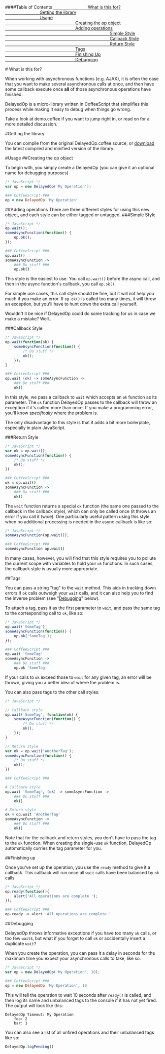 ####Table of Contents
[        What is this for?](#rm-what)<br/>
[        Getting the library](#rm-getting)<br/>
[        Usage](#rm-usage)<br/>
[                 Creating the op object](#rm-creating)<br/>
[                 Adding operations](#rm-adding)<br/>
[                         Simple Style](#rm-simple)<br/>
[                         Callback Style](#rm-callback)<br/>
[                         Return Style](#rm-return)<br/>
[                 Tags](#rm-tags)<br/>
[                 Finishing Up](#rm-finishing)<br/>
[                 Debugging](#rm-debugging)<br/>


<a name = "rm-what" />
# What is this for?

When working with asynchronous functions (e.g. AJAX), it is often the case that you want to make several 
asynchronous calls at once, and then have some callback execute once **all** of those asynchronous operations 
have finished.

DelayedOp is a micro-library written in CoffeeScript that simplifies this process while making it easy to debug
when things go wrong.

Take a look at demo.coffee if you want to jump right in, or read on for a more detailed discussion.

<a name = "rm-getting" />
#Getting the library

You can compile from the original DelayedOp.coffee source, or
[download](https://github.com/downloads/osuushi/DelayedOp/DelayedOp-0.1.3.min.js) the latest compiled and 
minified version of the library.

<a name = "rm-usage" />
#Usage

<a name = "rm-creating" />
##Creating the op object

To begin with, you simply create a DelayedOp (you can give it an optional name for debugging purposes)

```js
/* JavaScript */
var op = new DelayedOp('My Operation');
```

```coffee
### CoffeeScript ###
op = new DelayedOp 'My Operation'
```

<a name = "rm-adding" />
##Adding operations
There are three different styles for using this new object, and each style can be either tagged or untagged.

<a name = "rm-simple" />
###Simple Style

```js
/* JavaScript */
op.wait();
someAsyncFunction(function() {
	op.ok();
});
```

```coffee
### CoffeeScript ###
op.wait()
someAsyncFunction ->
	### Do stuff ###
	op.ok()
```

This style is the easiest to use. You call `op.wait()` before the async call, and then in the async function's
callback, you call `op.ok()`.

For simple use cases, this call style should be fine, but it will not help you much if you make an error. If
`op.ok()` is called too many times, it will throw an exception, but you'll have to hunt down the extra call
yourself.

Wouldn't it be nice if DelayedOp could do some tracking for us in case we make a mistake? Well...

<a name = "rm-callback" />
###Callback Style

```js
/* JavaScript */
op.wait(function(ok) {
	someAsyncFunction(function() {
		/* Do stuff */
		ok();
	});
}
```

```coffee
### CoffeeScript ###
op.wait (ok) -> someAsyncFunction ->
	### Do stuff ###
	ok()
```

In this style, we pass a callback to `wait` which accepts an `ok` function as its parameter. The `ok` function 
DelayedOp passes to the callback will throw an exception if it's called more than once. If you make a 
programming error, you'll know *specifically* where the problem is.

The only disadvantage to this style is that it adds a bit more boilerplate, especially in plain JavaScript.

<a name = "rm-return" />
###Return Style

```js
/* JavaScript */
var ok = op.wait();
someAsyncFunction(function() {
	/* Do stuff */
	ok();
})
```

```coffee
### CoffeeScript ###
ok = op.wait()
someAsyncFunction ->
	### Do stuff ###
	ok()
```

The `wait` function returns a special `ok` function (the same one passed to the callback in the callback 
style), which can only be called once (it throws an error if you call it twice). One particularly useful 
pattern using this style when no additional processing is needed in the async callback is like so:

```js
/* JavaScript */
someAsyncFunction(op.wait());
```

```coffee
### CoffeeScript ###
someAsyncFunction op.wait()
```

In many cases, however, you will find that this style requires you to pollute the current scope with
variables to hold your `ok` functions. In such cases, the callback style is usually more appropriate.

<a name = "rm-tags" />
##Tags

You can pass a string "tag" to the `wait` method. This aids in tracking down errors if `ok` calls outweigh 
your `wait` calls, and it can also help you to find the inverse problem (see "[Debugging](#rm-debugging)" 
below).

To attach a tag, pass it as the first parameter to `wait`, and pass the same tag to the corresponding call to 
`ok`, like so:

```js
/* JavaScript */
op.wait('SomeTag');
someAsyncFunction(function() {
	op.ok('SomeTag');
});
```

```coffee
### CoffeeScript ###
op.wait 'SomeTag'
someAsyncFunction ->
	### Do stuff ###
	op.ok 'SomeTag'
```

If your calls to `ok` exceed those to `wait` for any given tag, an error will be thrown, giving you a better 
idea of where the problem is.

You can also pass tags to the other call styles:


```js
/* JavaScript */

// Callback style
op.wait('SomeTag', function(ok) {
	someAsyncFunction(function() {
		/* Do stuff */
		ok(); 
	});
}

// Return style
var ok = op.wait('AnotherTag');
someAsyncFunction(function() {
	/* Do stuff */
	ok();
})
```

```coffee
### CoffeeScript ###

# Callback style
op.wait 'SomeTag', (ok) -> someAsyncFunction ->
	### Do stuff ###
	ok()

# Return style
ok = op.wait 'AnotherTag'
someAsyncFunction ->
	### Do stuff ###
	ok()
```

Note that for the callback and return styles, you don't have to pass the tag to the `ok` function. When 
creating the single-use `ok` function, DelayedOp automatically curries the tag parameter for you.

<a name = "rm-finishing" />
##Finishing up

Once you've set up the operation, you use the `ready` method to give it a callback. This callback will run
once all `wait` calls have been balanced by `ok` calls

```js
/* JavaScript */
op.ready(function(){
	alert('All operations are complete.');
});
```

```coffee
### CoffeeScript ###
op.ready ->	alert 'All operations are complete.'
```

<a name = "rm-debugging" />
##Debugging

DelayedOp throws informative exceptions if you have too many `ok` calls, or too few `wait`s, but what if you 
forget to call `ok` or accidentally insert a duplicate `wait`?

When you create the operation, you can pass it a delay in seconds for the maximum time you expect your 
asynchronous calls to take, like so:

```js
/* JavaScript */
var op = new DelayedOp('My Operation', 10);
```

```coffee
### CoffeeScript ###
op = new DelayedOp 'My Operation', 10
```

This will tell the operation to wait 10 seconds after `ready()` is called, and then log its name and 
unbalanced tags to the console if it has not yet fired. The output will look like this:

```
DelayedOp Timeout: My Operation
    foo: 2
    bar: 1
```

You can also see a list of all unfired operations and their unbalanced tags like so:

```js
DelayedOp.logPending()
```

